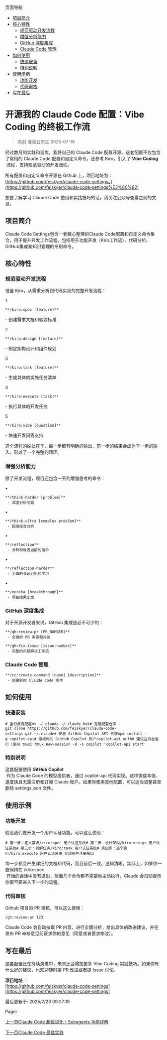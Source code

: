 页面导航

*   [项目简介](#项目简介 "项目简介")
*   [核心特性](#核心特性 "核心特性")
    *   [规范驱动开发流程](#规范驱动开发流程 "规范驱动开发流程")
    *   [增强分析能力](#增强分析能力 "增强分析能力")
    *   [GitHub 深度集成](#github-深度集成 "GitHub 深度集成")
    *   [Claude Code 管理](#claude-code-管理 "Claude Code 管理")
*   [如何使用](#如何使用 "如何使用")
    *   [快速安装](#快速安装 "快速安装")
    *   [特别说明](#特别说明 "特别说明")
*   [使用示例](#使用示例 "使用示例")
    *   [功能开发](#功能开发 "功能开发")
    *   [代码审核](#代码审核 "代码审核")
*   [写在最后](#写在最后 "写在最后")

# 开源我的 Claude Code 配置：Vibe Coding 的终极工作流 [​](#开源我的-claude-code-配置-vibe-coding-的终极工作流)

> 原创 漫谈云原生 2025-07-19

经过数月的实践和调优，我将自己的 Claude Code 配置开源。这套配置不仅包含了常用的 Claude Code 配置和自定义命令，还参考 Kiro，引入了 **Vibe Coding**  
 流程，支持规范驱动的开发流程。

所有配置和自定义命令开源在 Github 上，项目地址为：  
[https://github.com/feiskyer/claude-code-settings。](https://github.com/feiskyer/claude-code-settings%E3%80%82)

想要了解学习 Claude Code 使用和实践技巧的话，请关注公众号查看之前的文章。

## 项目简介 [​](#项目简介)

Claude Code Settings包含一套精心整理的Claude Code配置和自定义命令集合，用于提升开发工作流程，包括用于功能开发（Kiro工作流）、代码分析、GitHub集成和知识管理的专用命令。

## 核心特性 [​](#核心特性)

### 规范驱动开发流程 [​](#规范驱动开发流程)

借鉴 Kiro，从需求分析到代码实现的完整开发流程：

1

```
**/kiro:spec [feature]**
```

\- 创建需求文档和验收标准

2

```
**/kiro:design [feature]**
```

\- 制定架构设计和组件规划

3

```
**/kiro:task [feature]**
```

\- 生成具体的实施任务清单

4

```
**/kiro:execute [task]**
```

\- 执行具体的开发任务

5

```
**/kiro:vibe [question]**
```

\- 快速开发问答支持

这个流程的妙处在于，每一步都有明确的输出，前一步的结果会成为下一步的输入，形成了一个完整的闭环。

### 增强分析能力 [​](#增强分析能力)

除了开发流程，项目还包含一系列增强思考的命令：

•

```
**/think-harder [problem]**  
 - 深度分析问题
```

•

```
**/think-ultra [complex problem]**  
 - 超级综合分析
```

•

```
**/reflection**  
 - 分析和改进当前的指令
```

•

```
**/reflection-harder**  
 - 全面的会话分析和学习
```

•

```
**/eureka [breakthrough]**  
 - 项目成果复盘
```

### GitHub 深度集成 [​](#github-深度集成)

对于开源开发者来说，GitHub 集成是必不可少的：

```
**/gh:review-pr [PR_NUMBER]**  
 - 全面的 PR 审查和评论
```

```
**/gh:fix-issue [issue-number]**  
 - 完整的问题解决工作流
```

### Claude Code 管理 [​](#claude-code-管理)

```
**/cc:create-command [name] [description]**  
 - 创建新的 Claude Code 命令
```

## 如何使用 [​](#如何使用)

### 快速安装 [​](#快速安装)

```
# 备份原有配置mv ~/.claude ~/.claude.bak# 克隆配置仓库git clone https://github.com/feiskyer/claude-code-settings.git ~/.claude# 安装 GitHub Copilot API 代理npm install -g copilot-api# 授权你的 GitHub Copilot 账户copilot-api auth# 建议在后台运行（使用 tmux）tmux new-session -d -s copilot 'copilot-api start'
```

### 特别说明 [​](#特别说明)

这套配置使用 **GitHub Copilot**  
 作为 Claude Code 的模型提供者，通过 copilot-api 代理实现。这样做成本低、速度快且无需注册和订阅 Claude 账户。如果你使用其他配置，可以适当调整甚至删除 settings.json 文件。

## 使用示例 [​](#使用示例)

### 功能开发 [​](#功能开发)

假设我们要开发一个用户认证功能，可以这么使用：

```
# 第一步：定义需求/kiro:spec 用户认证系统# 第二步：设计架构/kiro:design 用户认证系统# 第三步：拆解任务/kiro:task 用户认证系统# 第四步：逐个执行/kiro:execute 用户认证系统 实现用户注册接口
```

每一步都会产生详细的文档和代码，而且前后一致，逻辑清晰。实际上，如果你一直保持在 /kiro:spec  
 开始的会话中没有退出，后面几个命令都不需要你主动执行，Claude 会自动提示你要不要进入下一步的流程。

### 代码审核 [​](#代码审核)

Github 项目的 PR 审核，可以这么使用：

```
/gh:review-pr 123
```

Claude Code 会自动拉取 PR 内容，进行全面分析，给出具体的改进建议，并在发布 PR 审核意见前征求你的意见（同意或者要求修改）。

## 写在最后 [​](#写在最后)

这套配置还在持续演进中，未来还会增加更多 Vibe Coding 实践技巧。如果你有什么好的建议，也欢迎随时提 PR 改进或者提 Issue 讨论。

**项目地址** ：  
[https://github.com/feiskyer/claude-code-settings](https://github.com/feiskyer/claude-code-settings)

最后更新于: 2025/7/23 09:27:19

Pager

[上一页Claude Code 超级进化！Subagents 功能详解](/claude-code-subagents-evolution)

[下一页Claude Code 最佳实践](/claude-code-best-practices)